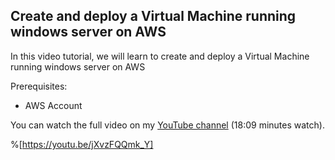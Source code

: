 ## Create and deploy a Virtual Machine running windows server on AWS

In this video tutorial, we will learn to create and deploy a Virtual Machine running windows server on AWS

Prerequisites:

- AWS Account

You can watch the full video on my  [YouTube channel](https://youtu.be/jXvzFQQmk_Y)  (18:09 minutes watch).‌


%[https://youtu.be/jXvzFQQmk_Y]
